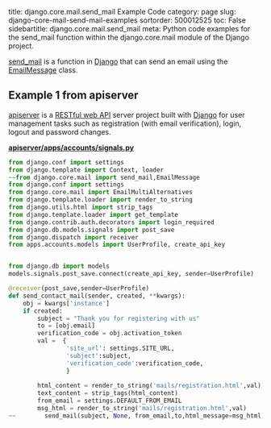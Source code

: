 title: django.core.mail.send_mail Example Code
category: page
slug: django-core-mail-send-mail-examples
sortorder: 500012525
toc: False
sidebartitle: django.core.mail.send_mail
meta: Python code examples for the send_mail function within the django.core.mail  module of the Django project. 


[send_mail](https://github.com/django/django/blob/master/django/core/mail/__init__.py)
is a function in [Django](/django.html) that can send an email
using the [EmailMessage](/django-core-mail-messages-emailmessage-examples.html)
class.


## Example 1 from apiserver
[apiserver](https://github.com/renjith-tring/apiserver) is a 
[RESTful web API](/application-programming-interfaces.html) server project
built with [Django](/django.html) for user management tasks such as 
registration (with email verification), login, logout and password changes.

[**apiserver/apps/accounts/signals.py**](https://github.com/renjith-tring/apiserver/blob/master/apps/accounts/signals.py)

```python
from django.conf import settings
from django.template import Context, loader
~~from django.core.mail import send_mail,EmailMessage
from django.conf import settings
from django.core.mail import EmailMultiAlternatives
from django.template.loader import render_to_string
from django.utils.html import strip_tags
from django.template.loader import get_template
from django.contrib.auth.decorators import login_required
from django.db.models.signals import post_save
from django.dispatch import receiver
from apps.accounts.models import UserProfile, create_api_key


from django.db import models
models.signals.post_save.connect(create_api_key, sender=UserProfile)

@receiver(post_save,sender=UserProfile)                
def send_contact_mail(sender, created, **kwargs):
    obj = kwargs['instance']
    if created:
        subject = "Thank you for registering with us"
        to = [obj.email]
        verification_code = obj.activation_token
        val =  { 
                'site_url': settings.SITE_URL,
                'subject':subject,
                'verification_code':verification_code,
                }
        
        html_content = render_to_string('mails/registration.html',val)
        text_content = strip_tags(html_content)
        from_email = settings.DEFAULT_FROM_EMAIL
        msg_html = render_to_string('mails/registration.html',val)
~~        send_mail(subject, None, from_email,to,html_message=msg_html)
```
